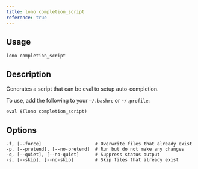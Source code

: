 ```yaml
---
title: lono completion_script
reference: true
---
```


## Usage

    lono completion_script

## Description

Generates a script that can be eval to setup auto-completion.

To use, add the following to your `~/.bashrc` or `~/.profile`:

    eval $(lono completion_script)


## Options

```
-f, [--force]                    # Overwrite files that already exist
-p, [--pretend], [--no-pretend]  # Run but do not make any changes
-q, [--quiet], [--no-quiet]      # Suppress status output
-s, [--skip], [--no-skip]        # Skip files that already exist
```

